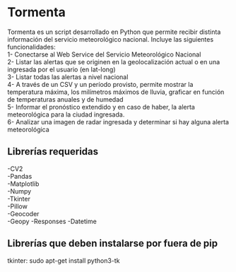 # Tormenta
Tormenta es un script desarrollado en Python que permite recibir distinta información del servicio meteorológico nacional. Incluye las siguientes funcionalidades:  
1- Conectarse al Web Service del Servicio Meteorológico Nacional  
2- Listar las alertas que se originen en la geolocalización actual o en una ingresada por el usuario (en lat-long)  
3- Listar todas las alertas a nivel nacional  
4- A través de un CSV y un período provisto, permite mostrar la temperatura máxima, los milímetros máximos de lluvia, graficar en función de temperaturas anuales y de humedad  
5- Informar el pronóstico extendido y en caso de haber, la alerta meteorológica para la ciudad ingresada.  
6- Analizar una imagen de radar ingresada y determinar si hay alguna alerta meteorológica  
## Librerías requeridas
-CV2  
-Pandas  
-Matplotlib  
-Numpy  
-Tkinter  
-Pillow  
-Geocoder  
-Geopy
-Responses
-Datetime
## Librerías que deben instalarse por fuera de pip
tkinter: sudo apt-get install python3-tk

